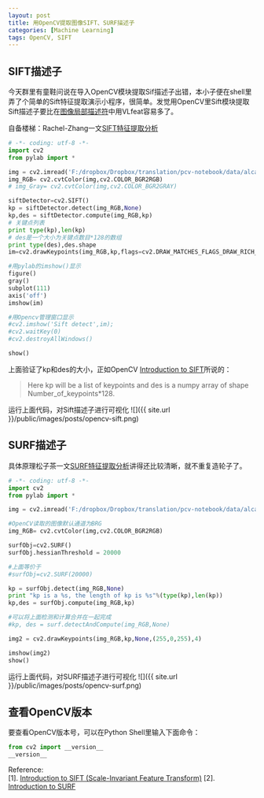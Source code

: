 ```yaml
---
layout: post
title: 用OpenCV提取图像SIFT、SURF描述子
categories: [Machine Learning]
tags: OpenCV, SIFT
---
```


## SIFT描述子
今天群里有童鞋问说在导入OpenCV模块提取Sif描述子出错，本小子便在shell里弄了个简单的Sift特征提取演示小程序，很简单。发觉用OpenCV里Sift模块提取Sift描述子要比在[图像局部描述符](http://yuanyong.org/pcvwithpython/chapter2.html)中用VLfeat容易多了。

自备楼梯：Rachel-Zhang一文[SIFT特征提取分析](http://blog.csdn.net/abcjennifer/article/details/7639681)

```python
# -*- coding: utf-8 -*-
import cv2
from pylab import *

img = cv2.imread('F:/dropbox/Dropbox/translation/pcv-notebook/data/alcatraz1.jpg')
img_RGB= cv2.cvtColor(img,cv2.COLOR_BGR2RGB)
# img_Gray= cv2.cvtColor(img,cv2.COLOR_BGR2GRAY)

siftDetector=cv2.SIFT()
kp = siftDetector.detect(img_RGB,None)
kp,des = siftDetector.compute(img_RGB,kp)
# 关键点列表
print type(kp),len(kp)
# des是一个大小为关键点数目*128的数组
print type(des),des.shape
im=cv2.drawKeypoints(img_RGB,kp,flags=cv2.DRAW_MATCHES_FLAGS_DRAW_RICH_KEYPOINTS)

#用pylab的imshow()显示
figure()
gray()
subplot(111)
axis('off')
imshow(im)

#用Opencv管理窗口显示
#cv2.imshow('Sift detect',im);
#cv2.waitKey(0)
#cv2.destroyAllWindows()

show()
```
上面验证了kp和des的大小，正如OpenCV [Introduction to SIFT](http://docs.opencv.org/trunk/doc/py_tutorials/py_feature2d/py_sift_intro/py_sift_intro.html)所说的：
>Here kp will be a list of keypoints and des is a numpy array of shape Number_of_keypoints*128.

运行上面代码，对Sift描述子进行可视化
![]({{ site.url }}/public/images/posts/opencv-sift.png)

## SURF描述子

具体原理松子茶一文[SURF特征提取分析](http://blog.csdn.net/abcjennifer/article/details/7639681)讲得还比较清晰，就不重复造轮子了。

```python
# -*- coding: utf-8 -*-
import cv2
from pylab import *

img = cv2.imread('F:/dropbox/Dropbox/translation/pcv-notebook/data/alcatraz1.jpg')

#OpenCV读取的图像默认通道为BRG
img_RGB= cv2.cvtColor(img,cv2.COLOR_BGR2RGB)

surfObj=cv2.SURF()
surfObj.hessianThreshold = 20000

#上面等价于
#surfObj=cv2.SURF(20000)

kp = surfObj.detect(img_RGB,None)
print "kp is a %s, the length of kp is %s"%(type(kp),len(kp))
kp,des = surfObj.compute(img_RGB,kp)

#可以将上面检测和计算合并在一起完成
#kp, des = surf.detectAndCompute(img_RGB,None)

img2 = cv2.drawKeypoints(img_RGB,kp,None,(255,0,255),4)

imshow(img2)
show()
```

运行上面代码，对SURF描述子进行可视化
![]({{ site.url }}/public/images/posts/opencv-surf.png)

## 查看OpenCV版本
要查看OpenCV版本号，可以在Python Shell里输入下面命令：

```python
from cv2 import __version__
__version__
```

Reference:</br>
[1]. [Introduction to SIFT (Scale-Invariant Feature Transform)](http://docs.opencv.org/trunk/doc/py_tutorials/py_feature2d/py_sift_intro/py_sift_intro.html)
[2]. [Introduction to SURF](http://docs.opencv.org/trunk/doc/py_tutorials/py_feature2d/py_surf_intro/py_surf_intro.html)



